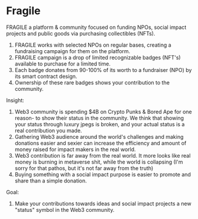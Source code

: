 # Fragile

FRAGILE
a platform & community focused on funding NPOs, social impact projects and public goods via purchasing collectibles (NFTs).

  1. FRAGILE works with selected NPOs on regular bases, creating a fundraising campaign for them on the platform. 
  2. FRAGILE campaign is a drop of limited recognizable badges (NFT's) available to purchase for a limited time.
  3. Each badge donates from 90-100% of its worth to a fundraiser (NPO) by its smart contract design.
  4. Ownership of these rare badges shows your contribution to the community.

Insight:
  1. Web3 community is spending $4B on Crypto Punks & Bored Ape for one reason- to show their status in the community.
We think that showing your status through luxury jpegs is broken, and your actual status is a real contribution you made.
  2. Gathering Web3 audience around the world's challenges and making donations easier and sexier can increase the efficiency and amount of money raised for impact makers in the real world. 
  3. Web3 contribution is far away from the real world. It more looks like real money is burning in metaverse shit, while the world is collapsing (I'm sorry for that pathos, but it's not far away from the truth)
  4. Buying something with a social impact purpose is easier to promote and share than a simple donation.
  
Goal:
1. Make your contributions towards ideas and social impact projects a new "status" symbol in the Web3 community.
